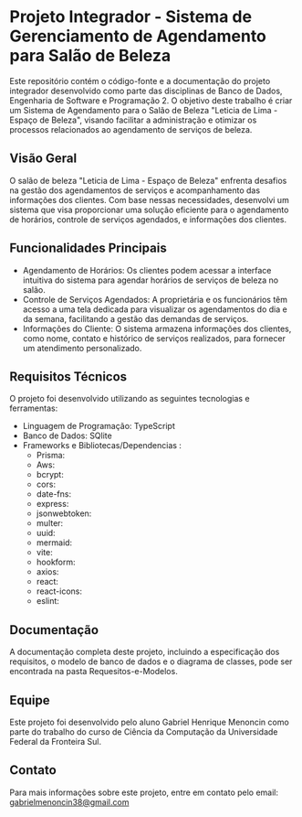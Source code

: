 # Projeto Integrador - Sistema de Gerenciamento de Agendamento para Salão de Beleza

Este repositório contém o código-fonte e a documentação do projeto integrador desenvolvido como parte das disciplinas de Banco de Dados, Engenharia de Software e Programação 2. O objetivo deste trabalho é criar um Sistema de Agendamento para o Salão de Beleza "Leticia de Lima - Espaço de Beleza", visando facilitar a administração e otimizar os processos relacionados ao agendamento de serviços de beleza.

## Visão Geral

O salão de beleza "Leticia de Lima - Espaço de Beleza" enfrenta desafios na gestão dos agendamentos de serviços e acompanhamento das informações dos clientes. Com base nessas necessidades, desenvolvi um sistema que visa proporcionar uma solução eficiente para o agendamento de horários, controle de serviços agendados, e informações dos clientes.

## Funcionalidades Principais

- Agendamento de Horários: Os clientes podem acessar a interface intuitiva do sistema para agendar horários de serviços de beleza no salão.
- Controle de Serviços Agendados: A proprietária e os funcionários têm acesso a uma tela dedicada para visualizar os agendamentos do dia e da semana, facilitando a gestão das demandas de serviços.
- Informações do Cliente: O sistema armazena informações dos clientes, como nome, contato e histórico de serviços realizados, para fornecer um atendimento personalizado.

## Requisitos Técnicos

O projeto foi desenvolvido utilizando as seguintes tecnologias e ferramentas:

- Linguagem de Programação: TypeScript
- Banco de Dados: SQlite
- Frameworks e Bibliotecas/Dependencias : 
  * Prisma:
  * Aws: 
  * bcrypt: 
  * cors: 
  * date-fns:
  * express:
  * jsonwebtoken:
  * multer:
  * uuid:
  * mermaid:
  * vite:
  * hookform:
  * axios:
  * react:
  * react-icons:
  * eslint:



## Documentação

A documentação completa deste projeto, incluindo a especificação dos requisitos, o modelo de banco de dados e o diagrama de classes, pode ser encontrada na pasta Requesitos-e-Modelos.

## Equipe

Este projeto foi desenvolvido pelo aluno Gabriel Henrique Menoncin como parte do trabalho do curso de Ciência da Computação da Universidade Federal da Fronteira Sul.

## Contato

Para mais informações sobre este projeto, entre em contato pelo email: gabrielmenoncin38@gmail.com